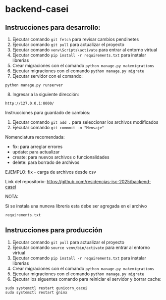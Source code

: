 # backend-casei

## Instrucciones para desarrollo:

1. Ejecutar comando `git fetch` para revisar cambios pendinetes
2. Ejecutar comando `git pull` para actualizar el proyecto
3. Ejecutar comando `venv\Scripts\activate` para entrar al entorno virtual
4. Ejecutar comando `pip install -r requirements.txt` para instalar librerias
5. Crear migraciones con el comando `python manage.py makemigrations`
6. Ejecutar migraciones con el comando `python manage.py migrate`
7. Ejecutar servidor con el comando:
```
python manage.py runserver
```

8. Ingresar a la siguiente dirección:
```
http://127.0.0.1:8000/
```

Instrucciones para guardado de cambios:

1. Ejecutar comando ``git add .`` para seleccionar los archivos modificados
2. Ejecutar comando ``git commmit -m "Mensaje"``

Nomenclatura recomendada:

- fix: para arreglar errores
- update: para actualizar
- create: para nuevos archivos o funcionalidades
- delete: para borrado de archivos

EJEMPLO: fix - carga de archivos desde csv

Link del repositorio: https://github.com/residencias-isc-2025/backend-casei

NOTA:

Si se instala una nuneva librería esta debe ser agregada en el archivo
```
requirements.txt
```

## Instrucciones para producción

1. Ejecutar comando `git pull` para actualizar el proyecto
2. Ejecutar comando `source venv/bin/activate` para entrar al entorno virtual
3. Ejecutar comando `pip install -r requirements.txt` para instalar librerias
4. Crear migraciones con el comando `python manage.py makemigrations`
5. Ejecutar migraciones con el comando `python manage.py migrate`
6. Ejecutar los siguentes comando para reiniciar el servidor y borrar cache:
```
sudo systemctl restart gunicorn_cacei
sudo systemctl restart gninx
```




